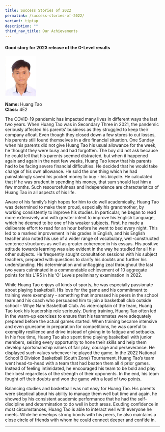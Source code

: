 ```yaml
---
title: Success Stories of 2022
permalink: /success-stories-of-2022/
variant: tiptap
description: ""
third_nav_title: Our Achievements
---
```

<h4><strong>Good story for 2023 release of the O-Level results</strong></h4>
<p></p>
<div class="isomer-image-wrapper">
<img style="width: 20%;" height="auto" width="100%" alt="" src="/images/HUANG_TAO.jpg">
</div>
<p><strong>Name:</strong> Huang Tao
<br><strong>Class:</strong> 4E2</p>
<p>The COVID-19 pandemic has impacted many lives in different ways the last
two years. When Huang Tao was in Secondary Three in 2021, the pandemic
seriously affected his parents’ business as they struggled to keep their
company afloat. Even though they closed down a few stores to cut losses,
his parents still found themselves in a dire financial situation. One Sunday
when his parents did not give Huang Tao his usual allowance for the week,
he thought they were busy and had forgotten. The boy did not ask because
he could tell that his parents seemed distracted, but when it happened
again and again in the next few weeks, Huang Tao knew that his parents
had to be facing severe financial difficulties. He decided that he would
take charge of his own allowance. He sold the one thing which he had painstakingly
saved his pocket money to buy - his bicycle. He calculated that if he was
prudent in spending his money, that sum should last him a few months. Such
resourcefulness and independence are characteristics of Huang Tao in all
aspects of his life.</p>
<p>Aware of his family’s high hopes for him to do well academically, Huang
Tao was determined to make them proud, especially his grandmother, by working
consistently to improve his studies. In particular, he began to read more
extensively and with greater intent to improve his English Language, which
he deemed to be one of his weaker subjects. First, he made a deliberate
effort to read for an hour before he went to bed every night. This led
to a marked improvement in his grades in English, and his English teacher
also noted his use of a wider range of vocabulary, well-constructed sentence
structures as well as greater coherence in his essays. His positive attitude
towards learning was also evident in the way he studied for all his other
subjects. He frequently sought consultation sessions with his subject teachers,
prepared with questions to clarify his doubts and further his understanding.
His determination and unflagging zeal throughout the last two years culminated
in a commendable achievement of 10 aggregate points for his L1R5 in his
‘O’ Levels preliminary examination in 2022.</p>
<p>While Huang Tao enjoys all kinds of sports, he was especially passionate
about playing basketball. His love for the game and his commitment to training
were exemplary - something that impressed his peers in the school team
and his coach who persuaded him to join a basketball club outside school
- Whye Nam Basketball Club. As vice-captain of the team, Huang Tao took
his leadership role seriously. During training, Huang Tao often led in
the warm-up exercises to ensure that his teammates were adequately prepared
before the actual games started. When training became intensive and even
gruesome in preparation for competitions, he was careful to exemplify resilience
and drive instead of giving in to fatigue and setbacks. In his free time,
Huang Tao also spent time playing basketball with junior members, seizing
every opportunity to hone their skills and help them develop sportsmanship
values of fair play, courage and perseverance. He displayed such values
whenever he played the game. In the 2022 National School B Division Basketball
(South Zone) Tournament, Huang Tao’s team went head-to-head with a team
that had beaten them all 4 prior games. Instead of feeling intimidated,
he encouraged his team to be bold and play their best regardless of the
strength of their opponents. In the end, his team fought off their doubts
and won the game with a lead of two points.</p>
<p>Balancing studies and basketball was not easy for Huang Tao. His parents
were skeptical about his ability to manage them well but time and again,
he showed by his consistent academic performance that he had the self-discipline
and determination to do well in both areas. Exuding confidence in most
circumstances, Huang Tao is able to interact well with everyone he meets.
While he develops strong bonds with his peers, he also maintains a close
circle of friends with whom he could connect deeper and confide in.</p>
<hr>
<p></p>
<p></p>
<p></p>